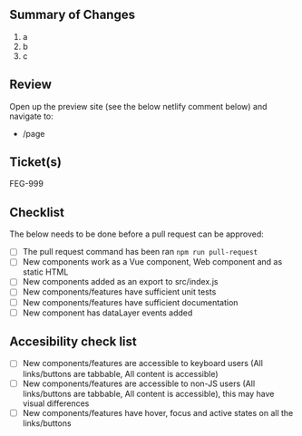 ## Summary of Changes
1. a
2. b
3. c

## Review
Open up the preview site (see the below netlify comment below) and navigate to:
- /page

## Ticket(s)
FEG-999

## Checklist

The below needs to be done before a pull request can be approved:

- [ ] The pull request command has been ran `npm run pull-request`
- [ ] New components work as a Vue component, Web component and as static HTML
- [ ] New components added as an export to src/index.js
- [ ] New components/features have sufficient unit tests
- [ ] New components/features have sufficient documentation
- [ ] New component has dataLayer events added

## Accesibility check list

- [ ] New components/features are accessible to keyboard users (All links/buttons are tabbable, All content is accessible)
- [ ] New components/features are accessible to non-JS users (All links/buttons are tabbable, All content is accessible), this may have visual differences
- [ ] New components/features have hover, focus and active states on all the links/buttons
